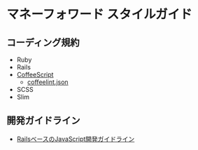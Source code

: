 # マネーフォワード スタイルガイド

## コーディング規約
- Ruby
- Rails
- [CoffeeScript](https://github.com/moneyforward/styleguide/blob/master/coffeescript.md)
  - [coffeelint.json](https://github.com/moneyforward/styleguide/blob/master/coffeelint.json)
- SCSS
- Slim

## 開発ガイドライン
- [RailsベースのJavaScript開発ガイドライン](javascript-on-rails.md)
